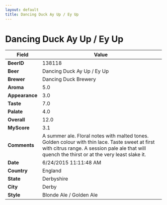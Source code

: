 ```yaml
---
layout: default
title: Dancing Duck Ay Up / Ey Up
---
```


# Dancing Duck Ay Up / Ey Up

| Field         | Value     |
|---------------|-----------|
| **BeerID** | 138118 |
| **Beer** | Dancing Duck Ay Up / Ey Up |
| **Brewer** | Dancing Duck Brewery |
| **Aroma** | 5.0 |
| **Appearance** | 3.0 |
| **Taste** | 7.0 |
| **Palate** | 4.0 |
| **Overall** | 12.0 |
| **MyScore** | 3.1 |
| **Comments** | A summer ale. Floral notes with malted tones. Golden colour with thin lace. Taste sweet at first with citrus range. A session pale ale that will quench the thirst or at the very least slake it. |
| **Date** | 6/24/2015 11:11:48 AM |
| **Country** | England |
| **State** | Derbyshire |
| **City** | Derby |
| **Style** | Blonde Ale / Golden Ale |
